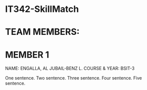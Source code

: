 # IT342-SkillMatch

# TEAM MEMBERS:

# MEMBER 1

NAME: ENGALLA, AL JUBAIL-BENZ L.
COURSE & YEAR: BSIT-3

One sentence. Two sentence. Three sentence. Four sentence. Five sentence.